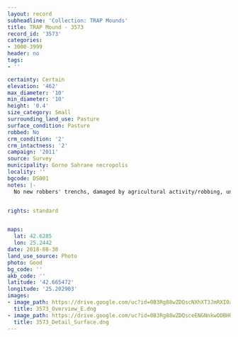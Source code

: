 ```yaml
---
layout: record
subheadline: 'Collection: TRAP Mounds'
title: TRAP Mound - 3573
record_id: '3573'
categories:
- 3000-3999
header: no
tags:
- ''

certainty: Certain
elevation: '462'
max_diameter: '10'
min_diameter: '10'
height: '0.4'
size_category: Small
surrounding_land_use: Pasture
surface_condition: Pasture
robbed: No
crm_condition: '2'
crm_intactness: '2'
campaign: '2011'
source: Survey
municipality: Gorno Sahrane necropolis
locality: ''
bgcode: DS001
notes: |-
  No new robbers' trenchs, damaged by agricultural activity/robbing, uneven surface.


rights: standard


maps:
  lat: 42.6285
  lon: 25.2442
date: 2018-08-30
land_use_source: Photo
photo: Good
bg_code: ''
akb_code: ''
latitude: '42.665472'
longitude: '25.202903'
images:
- image_path: https://drive.google.com/uc?id=0B3Rg88wZDQscNXhXT3JmRXI0ak0
  title: 3573_Overview_E.dng
- image_path: https://drive.google.com/uc?id=0B3Rg88wZDQsceENGNnkwODBHUXc
  title: 3573_Detail_Surface.dng
---
```

